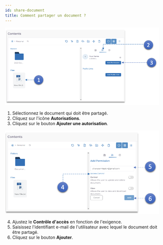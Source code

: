 ```yaml
---
id: share-document
title: Comment partager un document ?
---
```


![permissions-1](../static/img/permissions-1.png)

1. Sélectionnez le document qui doit être partagé.
2. Cliquez sur l'icône **Autorisations**.
3. Cliquez sur le bouton **Ajouter une autorisation**.

![permissions-2](../static/img/permissions-2.png)

4. Ajustez le **Contrôle d'accès** en fonction de l'exigence.
5. Saisissez l'identifiant e-mail de l'utilisateur avec lequel le document doit être partagé.
6. Cliquez sur le bouton **Ajouter**.
